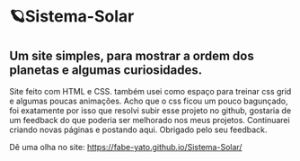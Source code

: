 # 🪐Sistema-Solar
## Um site simples, para mostrar a ordem dos planetas e algumas curiosidades.

Site feito com HTML e CSS. também usei como espaço para treinar css grid e algumas poucas animações.
Acho que o css ficou um pouco bagunçado, foi exatamente por isso que resolvi subir esse projeto no github,
gostaria de um feedback do que poderia ser melhorado nos meus projetos.
Continuarei criando novas páginas e postando aqui.
Obrigado pelo seu feedback.

Dê uma olha no site:
https://fabe-yato.github.io/Sistema-Solar/
